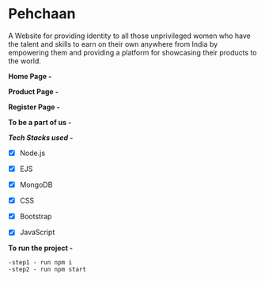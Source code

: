 # Pehchaan
A Website for providing identity to all those unprivileged women who have the talent and skills to earn on their own anywhere from India by empowering them and providing a platform for showcasing their products to the world.


**Home Page -**


**Product Page -**


**Register Page -**


**To be a part of us -**




  
 ***Tech Stacks used -***
 
   - [x] Node.js
   - [x] EJS
   - [x] MongoDB
   - [x] CSS
   - [x] Bootstrap
   - [x] JavaScript
  

 **To run the project -**
 
    -step1 - run npm i
    -step2 - run npm start
    
 
